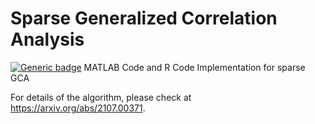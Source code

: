 # Sparse Generalized Correlation Analysis
[![Generic badge](https://img.shields.io/badge/MATLAB-R2020a-BLUE.svg)](https://shields.io/)
MATLAB Code and R Code Implementation for sparse GCA

For details of the algorithm, please check at https://arxiv.org/abs/2107.00371.
